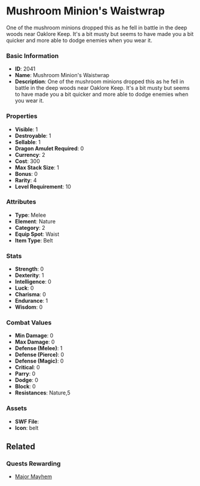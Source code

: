 # Mushroom Minion's Waistwrap

One of the mushroom minions dropped this as he fell in battle in the deep woods near Oaklore Keep.  It's a bit musty but seems to have made you a bit quicker and more able to dodge enemies when you wear it.

### Basic Information

- **ID**: 2041
- **Name**: Mushroom Minion&#039;s Waistwrap
- **Description**: One of the mushroom minions dropped this as he fell in battle in the deep woods near Oaklore Keep.  It&#039;s a bit musty but seems to have made you a bit quicker and more able to dodge enemies when you wear it.

### Properties

- **Visible**: 1
- **Destroyable**: 1
- **Sellable**: 1
- **Dragon Amulet Required**: 0
- **Currency**: 2
- **Cost**: 300
- **Max Stack Size**: 1
- **Bonus**: 0
- **Rarity**: 4
- **Level Requirement**: 10

### Attributes

- **Type**: Melee
- **Element**: Nature
- **Category**: 2
- **Equip Spot**: Waist
- **Item Type**: Belt

### Stats

- **Strength**: 0
- **Dexterity**: 1
- **Intelligence**: 0
- **Luck**: 0
- **Charisma**: 0
- **Endurance**: 1
- **Wisdom**: 0

### Combat Values

- **Min Damage**: 0
- **Max Damage**: 0
- **Defense (Melee)**: 1
- **Defense (Pierce)**: 0
- **Defense (Magic)**: 0
- **Critical**: 0
- **Parry**: 0
- **Dodge**: 0
- **Block**: 0
- **Resistances**: Nature,5

### Assets

- **SWF File**: 
- **Icon**: belt

## Related

### Quests Rewarding

- [Major Mayhem](../quests/311-major-mayhem.md)

